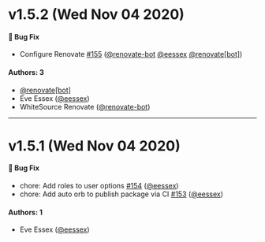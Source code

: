 # v1.5.2 (Wed Nov 04 2020)

#### 🐛  Bug Fix

- Configure Renovate [#155](https://github.com/artsy/artsy-passport/pull/155) ([@renovate-bot](https://github.com/renovate-bot) [@eessex](https://github.com/eessex) [@renovate[bot]](https://github.com/renovate[bot]))

#### Authors: 3

- [@renovate[bot]](https://github.com/renovate[bot])
- Eve Essex ([@eessex](https://github.com/eessex))
- WhiteSource Renovate ([@renovate-bot](https://github.com/renovate-bot))

---

# v1.5.1 (Wed Nov 04 2020)

#### 🐛  Bug Fix

- chore: Add roles to user options [#154](https://github.com/artsy/artsy-passport/pull/154) ([@eessex](https://github.com/eessex))
- chore: Add auto orb to publish package via CI [#153](https://github.com/artsy/artsy-passport/pull/153) ([@eessex](https://github.com/eessex))

#### Authors: 1

- Eve Essex ([@eessex](https://github.com/eessex))